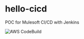 # hello-cicd
POC for Mulesoft CI/CD with Jenkins

![AWS CodeBuild](https://codebuild.us-west-2.amazonaws.com/badges?uuid=eyJlbmNyeXB0ZWREYXRhIjoicEV1NmxYeFFjU1NXVlBqTUx5RmdwVGVOM2xObERsQjEvYTN5a1J2anZSbjZOUjNSZnhIUGNDN1Nlb3NvUGVmVk9ycnVJZWNMNlpSQmloN093VGFvU2lZPSIsIml2UGFyYW1ldGVyU3BlYyI6IlpySUVmVC9wRHk0cnQ0eXciLCJtYXRlcmlhbFNldFNlcmlhbCI6MX0%3D&branch=main)
